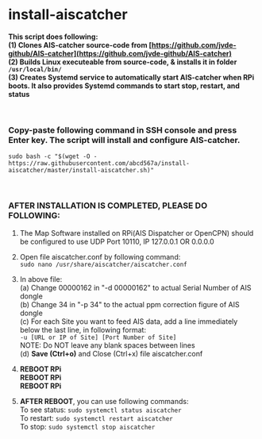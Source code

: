 # install-aiscatcher

**This script does following:** </br>
**(1) Clones AIS-catcher source-code from [https://github.com/jvde-github/AIS-catcher](https://github.com/jvde-github/AIS-catcher)** </br>
**(2) Builds Linux executeable from source-code, & installs it in folder `/usr/local/bin/`** </br>
**(3) Creates Systemd service to automatically start AIS-catcher when RPi boots. It also provides Systemd commands to start stop, restart, and status** </br>

</br>

### Copy-paste following command in SSH console and press Enter key. The script will install and configure AIS-catcher.  </br>

```
sudo bash -c "$(wget -O - https://raw.githubusercontent.com/abcd567a/install-aiscatcher/master/install-aiscatcher.sh)"

```

</br>

### AFTER INSTALLATION IS COMPLETED, PLEASE DO FOLLOWING: </br>
1. The Map Software installed on RPi(AIS Dispatcher or OpenCPN) should </br>
    be configured to use UDP Port 10110, IP 127.0.0.1 OR 0.0.0.0 </br>
    
2. Open file aiscatcher.conf by following command: </br>
       `sudo nano /usr/share/aiscatcher/aiscatcher.conf  ` </br>
       
3. In above file: </br>
   (a) Change 00000162 in "-d 00000162" to actual Serial Number of AIS dongle </br>
   (b) Change 34 in "-p 34" to the actual ppm correction figure of AIS dongle </br>
   (c) For each Site you want to feed AIS data, add a line immediately </br>
    below the last line, in following format: </br>
      `-u [URL or IP of Site] [Port Number of Site] ` </br>
    NOTE: Do NOT leave any blank spaces between lines </br>
    (d) **Save (Ctrl+o)** and  Close (Ctrl+x) file aiscatcher.conf </br>
        
5.  **REBOOT RPi** </br>
  **REBOOT RPi** </br>
  **REBOOT RPi** </br>

6. **AFTER REBOOT**, you can use following commands: </br>
To see status: `sudo systemctl status aiscatcher `  </br>
To restart:    `sudo systemctl restart aiscatcher ` </br>
To stop:       `sudo systemctl stop aiscatcher ` </br>

</br>
